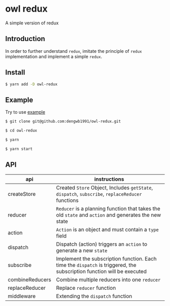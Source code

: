 # owl redux

 A simple version of redux

## Introduction

In order to further understand `redux`, imitate the principle of `redux` implementation and implement a simple `redux`.

## Install

```bash
$ yarn add -D owl-redux
```

## Example

Try to use [example](https://github.com/dengwb1991/owl-redux/tree/master/examples)

```bash
$ git clone git@github.com:dengwb1991/owl-redux.git

$ cd owl-redux

$ yarn

$ yarn start
```

## API

| api | instructions |
| -- | -- |
| createStore | Created `Store` Object, Includes `getState`, `dispatch`, `subscribe`, `replaceReducer` functions |
| reducer | `Reducer` is a planning function that takes the old `state` and `action` and generates the new state |
| action | `Action` is an object and must contain a `type` field |
| dispatch | Dispatch (action) triggers an `action` to generate a new `state` |
| subscribe | Implement the subscription function. Each time the `dispatch` is triggered, the subscription function will be executed |
| combineReducers | Combine multiple reducers into one `reducer` |
| replaceReducer | Replace `reducer` function |
| middleware | Extending the `dispatch` function |
